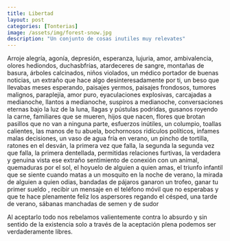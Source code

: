 ```yaml
---
title: Libertad
layout: post
categories: [Tonterias]
image: /assets/img/forest-snow.jpg
description: "Un conjunto de cosas inutiles muy relevates"
---
```



Arroje alegría, agonía, depresión, esperanza, lujuria, amor,
ambivalencia, olores hediondos, duchasbfrías, atardeceres de sangre, 
montañas de basura, árboles calcinados, niños violados,
un médico portador de buenas noticias,
un extraño que hace algo desinteresadamente por ti, 
un beso que llevabas meses esperando,
paisajes yermos, paisajes frondosos,
tumores malignos, paraplejía, amor puro,
eyaculaciones explosivas,
carcajadas a medianoche, llantos a medianoche, suspiros a medianoche,
conversaciones eternas bajo la luz de la luna,
llagas y pústulas podridas, 
gusanos royendo la carne,
familiares que se mueren, hijos que nacen,
flores que brotan pasillos que no van a ninguna parte,
esfuerzos inútiles, 
un columpio, toallas calientes,
las manos de tu abuela,
bochornosos ridículos políticos, infames malas decisiones,
un vaso de agua fría en verano, 
un pincho de tortilla, ratones en el desván,
la primera vez que falla, la segunda la segunda vez que falla,
la primera dentellada, permitidas relaciones furtivas,
la verdadera y genuina vista ese extraño sentimiento de conexión con un animal,
quemaduras por el sol, el hoyuelo de alguien a quien amas,
el triunfo infantil que se siente cuando matas a un mosquito en la noche de verano,
la mirada de alguien a quien odias, bandadas de pájaros ganaron un trofeo,
ganar tu primer sueldo ,
recibir un mensaje en el teléfono móvil que no esperabas  y que te hace plenamente feliz
los aspersores regando el césped, una tarde de verano,
sábanas manchadas de semen y de sudor

Al aceptarlo todo nos rebelamos valientemente contra lo absurdo y sin sentido de la existencia solo a través de la aceptación plena podemos ser verdaderamente libres.

